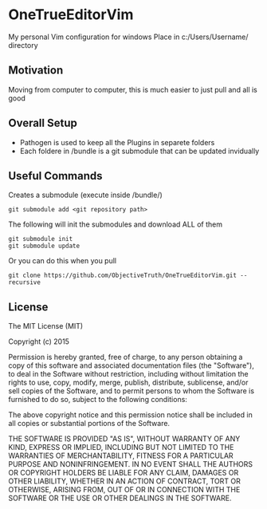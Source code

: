 # OneTrueEditorVim

My personal Vim configuration for windows
Place in c:/Users/Username/ directory

## Motivation

Moving from computer to computer, this is much easier to just pull and all is good

## Overall Setup

* Pathogen is used to keep all the Plugins in separete folders
* Each foldere in /bundle is a git submodule that can be updated invidually

## Useful Commands
Creates a submodule (execute inside /bundle/)

    git submodule add <git repository path>

The following will init the submodules and download ALL of them

    git submodule init
    git submodule update

Or you can do this when you pull

    git clone https://github.com/ObjectiveTruth/OneTrueEditorVim.git --recursive

## License
The MIT License (MIT)

Copyright (c) 2015

Permission is hereby granted, free of charge, to any person obtaining a copy
of this software and associated documentation files (the "Software"), to deal
in the Software without restriction, including without limitation the rights
to use, copy, modify, merge, publish, distribute, sublicense, and/or sell
copies of the Software, and to permit persons to whom the Software is
furnished to do so, subject to the following conditions:

The above copyright notice and this permission notice shall be included in all
copies or substantial portions of the Software.

THE SOFTWARE IS PROVIDED "AS IS", WITHOUT WARRANTY OF ANY KIND, EXPRESS OR
IMPLIED, INCLUDING BUT NOT LIMITED TO THE WARRANTIES OF MERCHANTABILITY,
FITNESS FOR A PARTICULAR PURPOSE AND NONINFRINGEMENT. IN NO EVENT SHALL THE
AUTHORS OR COPYRIGHT HOLDERS BE LIABLE FOR ANY CLAIM, DAMAGES OR OTHER
LIABILITY, WHETHER IN AN ACTION OF CONTRACT, TORT OR OTHERWISE, ARISING FROM,
OUT OF OR IN CONNECTION WITH THE SOFTWARE OR THE USE OR OTHER DEALINGS IN THE
SOFTWARE.
